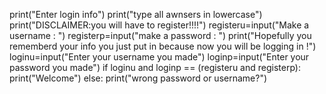 print("Enter login info")
print("type all awnsers  in lowercase")
print("DISCLAIMER:you will have to register!!!!")
registeru=input("Make a username : ")
registerp=input("make a password : ")
print("Hopefully you  rememberd your info you just put in because now you will be logging in !")
loginu=input("Enter your username you made")
loginp=input("Enter your password you made")
if loginu and loginp == (registeru and registerp):
 print("Welcome")
else:
    print("wrong password or username?")
